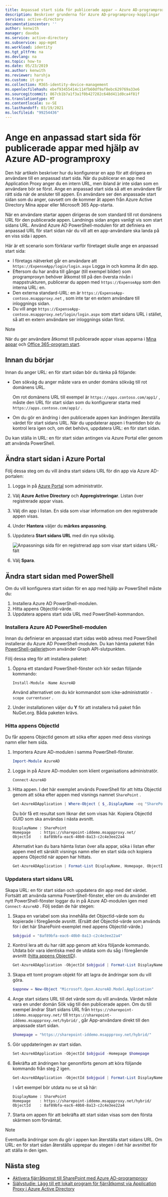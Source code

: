 ```yaml
---
title: Anpassad start sida för publicerade appar – Azure AD-programproxy
description: Beskriver grunderna för Azure AD-programproxy-kopplingar
services: active-directory
documentationcenter: ''
author: kenwith
manager: daveba
ms.service: active-directory
ms.subservice: app-mgmt
ms.workload: identity
ms.tgt_pltfrm: na
ms.devlang: na
ms.topic: how-to
ms.date: 05/23/2019
ms.author: kenwith
ms.reviewer: harshja
ms.custom: it-pro
ms.collection: M365-identity-device-management
ms.openlocfilehash: ebef93455414c114fb60df9af8ebc629769a33e6
ms.sourcegitcommit: 867cb1b7a1f3a1f0b427282c648d411d0ca4f81f
ms.translationtype: MT
ms.contentlocale: sv-SE
ms.lasthandoff: 03/19/2021
ms.locfileid: "99254436"
---
```

# <a name="set-a-custom-home-page-for-published-apps-by-using-azure-ad-application-proxy"></a>Ange en anpassad start sida för publicerade appar med hjälp av Azure AD-programproxy

Den här artikeln beskriver hur du konfigurerar en app för att dirigera en användare till en anpassad start sida. När du publicerar en app med Application Proxy anger du en intern URL, men ibland är inte sidan som en användare bör se först. Ange en anpassad start sida så att en användare får rätt sida när de ansluter till appen. En användare ser den anpassade start sidan som du anger, oavsett om de kommer åt appen från Azure Active Directory Mina appar eller Microsoft 365 App-starta.

När en användare startar appen dirigeras de som standard till rot domänens URL för den publicerade appen. Landnings sidan anges vanligt vis som start sidans URL. Använd Azure AD PowerShell-modulen för att definiera en anpassad URL för start sidan när du vill att en app-användare ska landa på en viss sida i appen.

Här är ett scenario som förklarar varför företaget skulle ange en anpassad start sida:

- I företags nätverket går en användare att `https://ExpenseApp/login/login.aspx` Logga in och komma åt din app.
- Eftersom du har andra till gångar (till exempel bilder) som programproxyn behöver åtkomst till på den översta nivån i mappstrukturen, publicerar du appen med `https://ExpenseApp` som den interna URL: en.
- Den externa standard-URL: en är `https://ExpenseApp-contoso.msappproxy.net` , som inte tar en extern användare till inloggnings sidan.
- Du vill ange `https://ExpenseApp-contoso.msappproxy.net/login/login.aspx` som start sidans URL i stället, så att en extern användare ser inloggnings sidan först.

> [!NOTE]
> När du ger användare åtkomst till publicerade appar visas apparna i [Mina appar](../user-help/my-apps-portal-end-user-access.md) och [Office 365-program start](https://www.microsoft.com/microsoft-365/blog/2016/09/27/introducing-the-new-office-365-app-launcher/).

## <a name="before-you-start"></a>Innan du börjar

Innan du anger URL: en för start sidan bör du tänka på följande:

- Den sökväg du anger måste vara en under domäns sökväg till rot domänens URL.

  Om rot domänens URL till exempel är `https://apps.contoso.com/app1/` , måste den URL för start sidan som du konfigurerar starta med `https://apps.contoso.com/app1/` .

- Om du gör en ändring i den publicerade appen kan ändringen återställa värdet för start sidans URL. När du uppdaterar appen i framtiden bör du kontrol lera igen och, om det behövs, uppdatera URL: en för start sidan.

Du kan ställa in URL: en för start sidan antingen via Azure Portal eller genom att använda PowerShell.

## <a name="change-the-home-page-in-the-azure-portal"></a>Ändra start sidan i Azure Portal

Följ dessa steg om du vill ändra start sidans URL för din app via Azure AD-portalen:

1. Logga in på [Azure Portal](https://portal.azure.com/) som administratör.
1. Välj **Azure Active Directory** och **Appregistreringar**. Listan över registrerade appar visas.
1. Välj din app i listan. En sida som visar information om den registrerade appen visas.
1. Under **Hantera** väljer du **märkes anpassning**.
1. Uppdatera **Start sidans URL**  med din nya sökväg.

   ![Anpassnings sida för en registrerad app som visar start sidans URL-fält](media/application-proxy-configure-custom-home-page/app-proxy-app-branding.png)

1. Välj **Spara**.

## <a name="change-the-home-page-with-powershell"></a>Ändra start sidan med PowerShell

Om du vill konfigurera start sidan för en app med hjälp av PowerShell måste du:

1. Installera Azure AD PowerShell-modulen.
1. Hitta appens ObjectId-värde.
1. Uppdatera appens start sida URL med PowerShell-kommandon.

### <a name="install-the-azure-ad-powershell-module"></a>Installera Azure AD PowerShell-modulen

Innan du definierar en anpassad start sidas webb adress med PowerShell installerar du Azure AD PowerShell-modulen. Du kan hämta paketet från [PowerShell-galleriet](https://www.powershellgallery.com/packages/AzureAD/2.0.2.16)som använder Graph API-slutpunkten.

Följ dessa steg för att installera paketet:

1. Öppna ett standard PowerShell-fönster och kör sedan följande kommando:

   ```powershell
   Install-Module -Name AzureAD
   ```

    Använd alternativet om du kör kommandot som icke-administratör `-scope currentuser` .

1. Under installationen väljer du **Y** för att installera två paket från NuGet.org. Båda paketen krävs.

### <a name="find-the-objectid-of-the-app"></a>Hitta appens ObjectId

Du får appens ObjectId genom att söka efter appen med dess visnings namn eller hem sida.

1. Importera Azure AD-modulen i samma PowerShell-fönster.

   ```powershell
   Import-Module AzureAD
   ```

1. Logga in på Azure AD-modulen som klient organisations administratör.

   ```powershell
   Connect-AzureAD
   ```

1. Hitta appen. I det här exemplet används PowerShell för att hitta ObjectId genom att söka efter appen med visnings namnet `SharePoint` .

   ```powershell
   Get-AzureADApplication | Where-Object { $_.DisplayName -eq "SharePoint" } | Format-List DisplayName, Homepage, ObjectId
   ```

   Du bör få ett resultat som liknar det som visas här. Kopiera ObjectId GUID som ska användas i nästa avsnitt.

   ```console
   DisplayName : SharePoint
   Homepage    : https://sharepoint-iddemo.msappproxy.net/
   ObjectId    : 8af89bfa-eac6-40b0-8a13-c2c4e3ee22a4
   ```

   Alternativt kan du bara hämta listan över alla appar, söka i listan efter appen med ett särskilt visnings namn eller en start sida och kopiera appens ObjectId när appen har hittats.

   ```powershell
   Get-AzureADApplication | Format-List DisplayName, Homepage, ObjectId
   ```

### <a name="update-the-home-page-url"></a>Uppdatera start sidans URL

Skapa URL: en för start sidan och uppdatera din app med det värdet. Fortsätt att använda samma PowerShell-fönster, eller om du använder ett nytt PowerShell-fönster loggar du in på Azure AD-modulen igen med `Connect-AzureAD` . Följ sedan de här stegen:

1. Skapa en variabel som ska innehålla det ObjectId-värde som du kopierade i föregående avsnitt. (Ersätt det ObjectId-värde som används för i det här SharePoint-exemplet med appens ObjectId-värde.)

   ```powershell
   $objguid = "8af89bfa-eac6-40b0-8a13-c2c4e3ee22a4"
   ```

1. Kontrol lera att du har rätt app genom att köra följande kommando. Utdata bör vara identiska med de utdata som du såg i föregående avsnitt ([hitta appens ObjectID](#find-the-objectid-of-the-app)).

   ```powershell
   Get-AzureADApplication -ObjectId $objguid | Format-List DisplayName, Homepage, ObjectId
   ```

1. Skapa ett tomt program objekt för att lagra de ändringar som du vill göra.

   ```powershell
   $appnew = New-Object "Microsoft.Open.AzureAD.Model.Application"
   ```

1. Ange start sidans URL till det värde som du vill använda. Värdet måste vara en under domän Sök väg till den publicerade appen. Om du till exempel ändrar Start sidans URL från `https://sharepoint-iddemo.msappproxy.net/` till `https://sharepoint-iddemo.msappproxy.net/hybrid/` , går App-användare direkt till den anpassade start sidan.

   ```powershell
   $homepage = "https://sharepoint-iddemo.msappproxy.net/hybrid/"
   ```

1. Gör uppdateringen av start sidan.

   ```powershell
   Set-AzureADApplication -ObjectId $objguid -Homepage $homepage
   ```

1. Bekräfta att ändringen har genomförts genom att köra följande kommando från steg 2 igen.

   ```powershell
   Get-AzureADApplication -ObjectId $objguid | Format-List DisplayName, Homepage, ObjectId
   ```

   I vårt exempel bör utdata nu se ut så här:

   ```console
   DisplayName : SharePoint
   Homepage    : https://sharepoint-iddemo.msappproxy.net/hybrid/
   ObjectId    : 8af89bfa-eac6-40b0-8a13-c2c4e3ee22a4
   ```

1. Starta om appen för att bekräfta att start sidan visas som den första skärmen som förväntat.

> [!NOTE]
> Eventuella ändringar som du gör i appen kan återställa start sidans URL. Om URL: en för start sidan återställs upprepar du stegen i det här avsnittet för att ställa in den igen.

## <a name="next-steps"></a>Nästa steg

- [Aktivera fjärråtkomst till SharePoint med Azure AD-programproxy](application-proxy-integrate-with-sharepoint-server.md)
- [Självstudie: Lägg till ett lokalt program för fjärråtkomst via Application Proxy i Azure Active Directory](application-proxy-add-on-premises-application.md)
